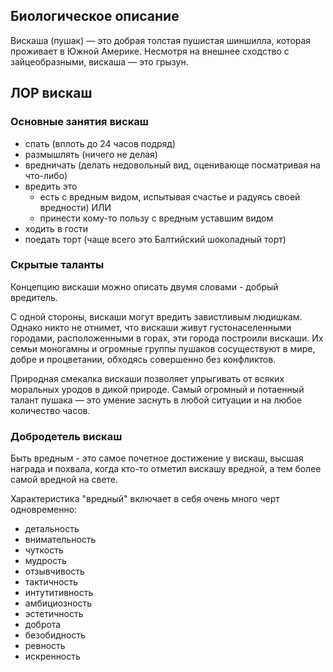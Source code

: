 ## Биологическое описание

Вискаша (пушак) — это добрая толстая пушистая шиншилла, которая проживает в Южной Америке. Несмотря на внешнее сходство с зайцеобразными, вискаша — это грызун.

## ЛОР вискаш

### Основные занятия вискаш

-   спать (вплоть до 24 часов подряд)
-   размышлять (ничего не делая)
-   вредничать (делать недовольный вид, оценивающе посматривая на что-либо)
-   вредить это
    -   есть с вредным видом, испытывая счастье и радуясь своей вредности) ИЛИ
    -   принести кому-то пользу с вредным уставшим видом
-   ходить в гости
-   поедать торт (чаще всего это Балтийский шоколадный торт)

### Скрытые таланты

Концепцию вискаши можно описать двумя словами - добрый вредитель.

С одной стороны, вискаши могут вредить завистливым людишкам. Однако никто не отнимет, что вискаши живут густонаселенными городами, расположенными в горах, эти города построили вискаши. Их семьи моногамны и огромные группы пушаков сосуществуют в мире, добре и процветании, обходясь совершенно без конфликтов.

Природная смекалка вискаши позволяет упрыгивать от всяких моральных уродов в дикой природе. Самый огромный и потаенный талант пушака — это умение заснуть в любой ситуации и на любое количество часов.

### Добродетель вискаш

Быть вредным - это самое почетное достижение у вискаш, высшая награда и похвала, когда кто-то отметил вискашу вредной, а тем более самой вредной на свете.

Характеристика "вредный" включает в себя очень много черт одновременно:

-   детальность
-   внимательность
-   чуткость
-   мудрость
-   отзывчивость
-   тактичность
-   интутитивность
-   амбициозность
-   эстетичность
-   доброта
-   безобидность
-   ревность
-   искренность